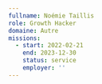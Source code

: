 ```yaml
---
fullname: Noémie Taillis
role: Growth Hacker
domaine: Autre
missions:
  - start: 2022-02-21
    end: 2023-12-30
    status: service
    employer: ''
---
```


